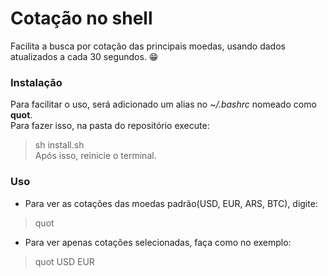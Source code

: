 # Cotação no shell

Facilita a busca por cotação das principais moedas, 
usando dados atualizados a cada 30 segundos. :grin:

### Instalação

Para facilitar o uso, será adicionado um alias no *~/.bashrc*
nomeado como **quot**.  
Para fazer isso, na pasta do repositório execute:  
> sh install.sh  
Após isso, reinicie o terminal.

### Uso

- Para ver as cotações das moedas padrão(USD, EUR, ARS, BTC),
digite:  
> quot  

- Para ver apenas cotações selecionadas, faça como no exemplo:
> quot USD EUR  
